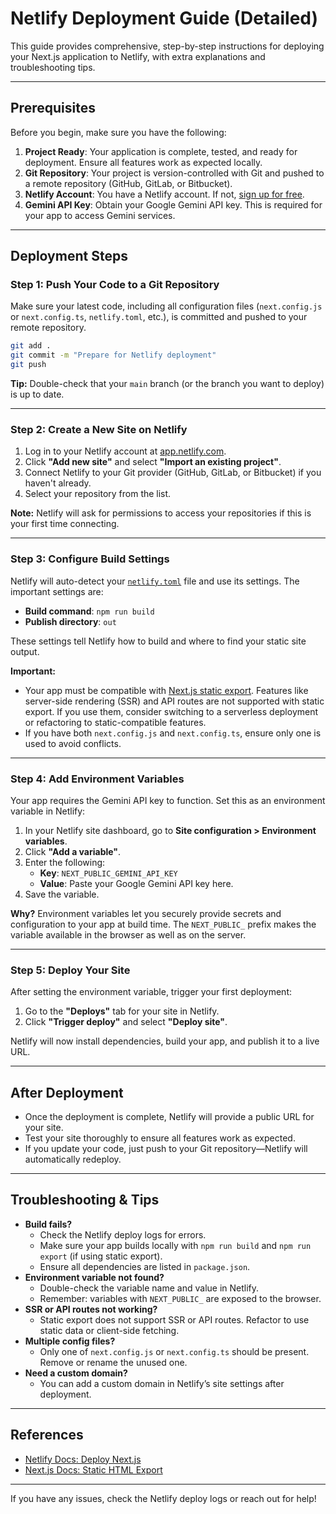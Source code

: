 
# Netlify Deployment Guide (Detailed)

This guide provides comprehensive, step-by-step instructions for deploying your Next.js application to Netlify, with extra explanations and troubleshooting tips.

---

## Prerequisites

Before you begin, make sure you have the following:

1.  **Project Ready**: Your application is complete, tested, and ready for deployment. Ensure all features work as expected locally.
2.  **Git Repository**: Your project is version-controlled with Git and pushed to a remote repository (GitHub, GitLab, or Bitbucket).
3.  **Netlify Account**: You have a Netlify account. If not, [sign up for free](https://app.netlify.com/signup).
4.  **Gemini API Key**: Obtain your Google Gemini API key. This is required for your app to access Gemini services.

---

## Deployment Steps

### Step 1: Push Your Code to a Git Repository

Make sure your latest code, including all configuration files (`next.config.js` or `next.config.ts`, `netlify.toml`, etc.), is committed and pushed to your remote repository.

```bash
git add .
git commit -m "Prepare for Netlify deployment"
git push
```

**Tip:** Double-check that your `main` branch (or the branch you want to deploy) is up to date.

---

### Step 2: Create a New Site on Netlify

1.  Log in to your Netlify account at [app.netlify.com](https://app.netlify.com/).
2.  Click **"Add new site"** and select **"Import an existing project"**.
3.  Connect Netlify to your Git provider (GitHub, GitLab, or Bitbucket) if you haven't already.
4.  Select your repository from the list.

**Note:** Netlify will ask for permissions to access your repositories if this is your first time connecting.

---

### Step 3: Configure Build Settings

Netlify will auto-detect your [`netlify.toml`](./netlify.toml) file and use its settings. The important settings are:

-   **Build command**: `npm run build`
-   **Publish directory**: `out`

These settings tell Netlify how to build and where to find your static site output.

**Important:**
- Your app must be compatible with [Next.js static export](https://nextjs.org/docs/pages/building-your-application/deploying/static-exports). Features like server-side rendering (SSR) and API routes are not supported with static export. If you use them, consider switching to a serverless deployment or refactoring to static-compatible features.
- If you have both `next.config.js` and `next.config.ts`, ensure only one is used to avoid conflicts.

---

### Step 4: Add Environment Variables

Your app requires the Gemini API key to function. Set this as an environment variable in Netlify:

1.  In your Netlify site dashboard, go to **Site configuration > Environment variables**.
2.  Click **"Add a variable"**.
3.  Enter the following:
    -   **Key**: `NEXT_PUBLIC_GEMINI_API_KEY`
    -   **Value**: Paste your Google Gemini API key here.
4.  Save the variable.

**Why?**
Environment variables let you securely provide secrets and configuration to your app at build time. The `NEXT_PUBLIC_` prefix makes the variable available in the browser as well as on the server.

---

### Step 5: Deploy Your Site

After setting the environment variable, trigger your first deployment:

1.  Go to the **"Deploys"** tab for your site in Netlify.
2.  Click **"Trigger deploy"** and select **"Deploy site"**.

Netlify will now install dependencies, build your app, and publish it to a live URL.

---

## After Deployment

- Once the deployment is complete, Netlify will provide a public URL for your site.
- Test your site thoroughly to ensure all features work as expected.
- If you update your code, just push to your Git repository—Netlify will automatically redeploy.

---

## Troubleshooting & Tips

- **Build fails?**
    - Check the Netlify deploy logs for errors.
    - Make sure your app builds locally with `npm run build` and `npm run export` (if using static export).
    - Ensure all dependencies are listed in `package.json`.
- **Environment variable not found?**
    - Double-check the variable name and value in Netlify.
    - Remember: variables with `NEXT_PUBLIC_` are exposed to the browser.
- **SSR or API routes not working?**
    - Static export does not support SSR or API routes. Refactor to use static data or client-side fetching.
- **Multiple config files?**
    - Only one of `next.config.js` or `next.config.ts` should be present. Remove or rename the unused one.
- **Need a custom domain?**
    - You can add a custom domain in Netlify’s site settings after deployment.

---

## References

- [Netlify Docs: Deploy Next.js](https://docs.netlify.com/integrations/frameworks/next-js/)
- [Next.js Docs: Static HTML Export](https://nextjs.org/docs/pages/building-your-application/deploying/static-exports)

---

If you have any issues, check the Netlify deploy logs or reach out for help!